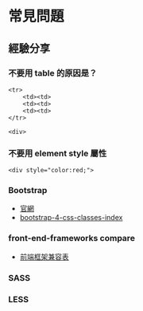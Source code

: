 # 常見問題


## 經驗分享

### 不要用 table 的原因是？

```
<tr>
    <td><td>
    <td><td>
    <td><td>
</tr>
```

```
<div>
```

### 不要用 element style 屬性

```
<div style="color:red;">
```

### Bootstrap

* [官網](http://getbootstrap.com/)
* [bootstrap-4-css-classes-index](https://bootstrapcreative.com/resources/bootstrap-4-css-classes-index/)

### front-end-frameworks compare

* [前端框架兼容表](http://usablica.github.io/front-end-frameworks/compare.html)


### SASS

### LESS



